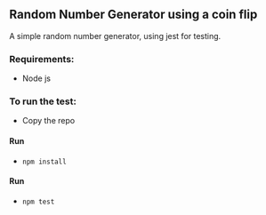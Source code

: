 ## Random Number Generator using a coin flip

A simple random number generator, using jest for testing.

### Requirements: 

* Node js

### To run the test:

* Copy the repo
#### Run
* `npm install`
#### Run
* `npm test`